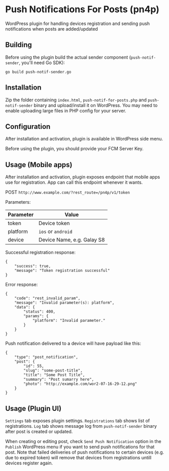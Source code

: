 # Push Notifications For Posts (pn4p)

WordPress plugin for handling devices registration and sending push notifications when posts are added/updated

## Building
Before using the plugin build the actual sender component (`push-notif-sender`, you'll need Go SDK):

`go build push-notif-sender.go`

## Installation

Zip the folder containing `index.html`, `push-notif-for-posts.php` and `push-notif-sender` binary and upload/install it on WordPress. You may need to enable uploading large files in PHP config for your server.

## Configuration

After installation and activation, plugin is available in WordPress side menu.

Before using the plugin, you should provide your FCM Server Key.

## Usage (Mobile apps)

After installation and activation, plugin exposes endpoint that mobile apps use for registration. App can call this endpoint whenever it wants.

POST `http://www.example.com/?rest_route=/pn4p/v1/token`

Parameters:

| Parameter	| Value				|
|---------------|-------------------------------|
| token		| Device token			|
| platform	| `ios` or `android`		|
| device	| Device Name, e.g. Galay S8	|

Successful registration response:
```
{
    "success": true,
    "message": "Token registration successful"
}
```
Error response:

```
{
    "code": "rest_invalid_param",
    "message": "Invalid parameter(s): platform",
    "data": {
        "status": 400,
        "params": {
            "platform": "Invalid parameter."
        }
    }
}
```

Push notification delivered to a device will have payload like this:

```
{
	"type": "post_notification",
	"post": {
		"id": 55,
		"slug": "some-post-title",
		"title": "Some Post Title",
		"summary": "Post sumarry here",
		"photo": "http://example.com/wor2-07-16-29-12.png"
	}
}
```

## Usage (Plugin UI)

`Settings` tab exposes plugin settings.
`Registrations` tab shows list of registrations.
`Log` tab shows message log from `push-notif-sender` binary after post is created or updated.

When creating or editing post, check `Send Push Notification` option in the `Publish` WordPress menu if you want to send push notifications for that post. Note that failed deliveries of push notifications to certain devices (e.g. due to expired token) will remove that devices from registrations untill devices register again.

 
